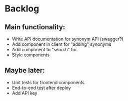 # Backlog

## Main functionality:

- Write API documentation for synonym API (swagger?)
- Add component in client for "adding" synonyms
- Add component to "search" for
- Style components

## Maybe later:

- Unit tests for frontend components
- End-to-end test after deploy
- Add API key
